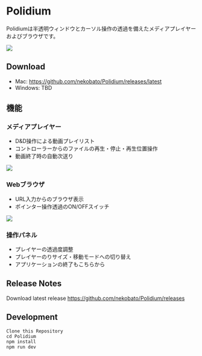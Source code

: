 

# Polidium

Polidiumは半透明ウィンドウとカーソル操作の透過を備えたメディアプレイヤーおよびブラウザです。

![](https://github.com/nekobato/Polidium/blob/master/imageSource/screenshot0.jpg?raw=true)

## Download

- Mac: https://github.com/nekobato/Polidium/releases/latest
- Windows: TBD

## 機能

### メディアプレイヤー

- D&D操作による動画プレイリスト
- コントローラーからのファイルの再生・停止・再生位置操作
- 動画終了時の自動次送り

![](https://github.com/nekobato/Polidium/blob/master/imageSource/screenshot1.jpg?raw=true)

### Webブラウザ

- URL入力からのブラウザ表示
- ポインター操作透過のON/OFFスイッチ

![](https://github.com/nekobato/Polidium/blob/master/imageSource/screenshot1.jpg?raw=true)


### 操作パネル

- プレイヤーの透過度調整
- プレイヤーのりサイズ・移動モードへの切り替え
- アプリケーションの終了もこちらから

## Release Notes

Download latest release
https://github.com/nekobato/Polidium/releases

## Development

```
Clone this Repository
cd Polidium
npm install
npm run dev
```
